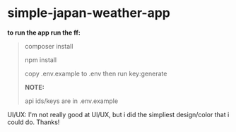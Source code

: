 # simple-japan-weather-app

**to run the app run the ff:**
><p>composer install</p>
><p>npm install</p>
><p>copy .env.example to .env then run key:generate</p>
><p><b>NOTE:</b></p>
><p>api ids/keys are in .env.example</p>

UI/UX:
I'm not really good at UI/UX, but i did the simpliest design/color that i could do. Thanks!
